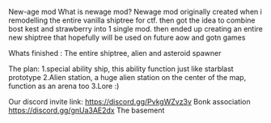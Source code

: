  New-age mod 
    What is newage mod? Newage mod originally created when i remodelling the entire 
    vanilla shiptree for ctf. then got the idea to combine bost kest and strawberry
    into 1 single mod. then ended up creating an entire new shiptree that hopefully will
    be used on future aow and gotn games
 
 Whats finished : The entire shiptree, alien and asteroid spawner
 
 The plan: 
 1.special ability ship, this ability function just like starblast prototype
 2.Alien station, a huge alien station on the center of the map, function as an arena too
 3.Lore :)

 Our discord invite link:
 https://discord.gg/PvkgWZvz3v Bonk association
 https://discord.gg/gnUa3AE2dx The basement 
